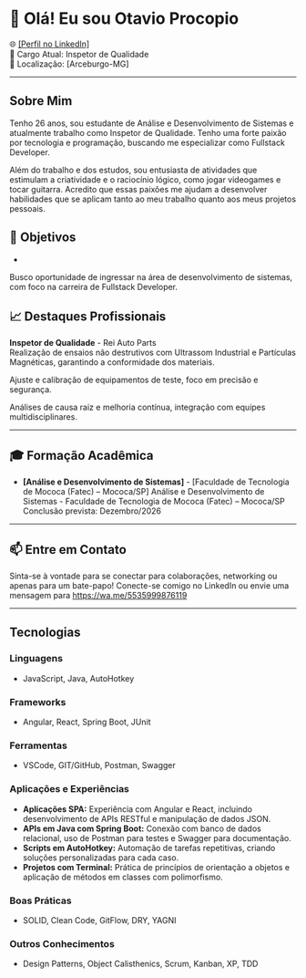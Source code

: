 # 👋 Olá! Eu sou Otavio Procopio

🌐 [\[Perfil no LinkedIn\]](https://www.linkedin.com/in/otavio-procopio/)  
💼 Cargo Atual: Inspetor de Qualidade  
📍 Localização: [Arceburgo-MG]

---
## Sobre Mim

Tenho 26 anos, sou estudante de Análise e Desenvolvimento de Sistemas e atualmente trabalho como Inspetor de Qualidade. Tenho uma forte paixão por tecnologia e programação, buscando me especializar como Fullstack Developer.

Além do trabalho e dos estudos, sou entusiasta de atividades que estimulam a criatividade e o raciocínio lógico, como jogar videogames e tocar guitarra. Acredito que essas paixões me ajudam a desenvolver habilidades que se aplicam tanto ao meu trabalho quanto aos meus projetos pessoais.


## 🌟 Objetivos
- 
Busco oportunidade de ingressar na área de desenvolvimento de sistemas, com foco na carreira de Fullstack Developer.

## 📈 Destaques Profissionais

**Inspetor de Qualidade** - Rei Auto Parts  
Realização de ensaios não destrutivos com Ultrassom Industrial e Partículas Magnéticas, garantindo a conformidade dos materiais.

Ajuste e calibração de equipamentos de teste, foco em precisão e segurança.

Análises de causa raiz e melhoria contínua, integração com equipes multidisciplinares.

---

## 🎓 Formação Acadêmica
- **[Análise e Desenvolvimento de Sistemas]** - [Faculdade de Tecnologia de Mococa (Fatec) – Mococa/SP]
Análise e Desenvolvimento de Sistemas - Faculdade de Tecnologia de Mococa (Fatec) – Mococa/SP
Conclusão prevista: Dezembro/2026

---


## 📫 Entre em Contato
Sinta-se à vontade para se conectar para colaborações, networking ou apenas para um bate-papo! Conecte-se comigo no LinkedIn ou envie uma mensagem para https://wa.me/5535999876119

---

## Tecnologias

### Linguagens
- JavaScript, Java, AutoHotkey

### Frameworks
- Angular, React, Spring Boot, JUnit

### Ferramentas

- VSCode, GIT/GitHub, Postman, Swagger

### Aplicações e Experiências

- **Aplicações SPA:** Experiência com Angular e React, incluindo desenvolvimento de APIs RESTful e manipulação de dados JSON.
- **APIs em Java com Spring Boot:** Conexão com banco de dados relacional, uso de Postman para testes e Swagger para documentação.
- **Scripts em AutoHotkey:** Automação de tarefas repetitivas, criando soluções personalizadas para cada caso.
- **Projetos com Terminal:** Prática de princípios de orientação a objetos e aplicação de métodos em classes com polimorfismo.

### Boas Práticas
- SOLID, Clean Code, GitFlow, DRY, YAGNI

### Outros Conhecimentos
- Design Patterns, Object Calisthenics, Scrum, Kanban, XP, TDD
